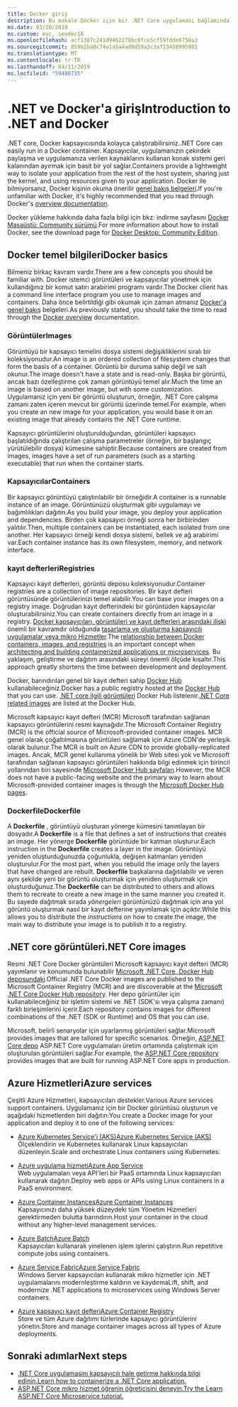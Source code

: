 ```yaml
---
title: Docker giriş
description: Bu makale Docker için bir .NET Core uygulaması bağlamında bir giriş ve genel bakış sağlar.
ms.date: 03/20/2019
ms.custom: mvc, seodec18
ms.openlocfilehash: acf1307c241d9462278bc0fce5cf59fdde0750a3
ms.sourcegitcommit: 859b2ba0c74a1a5a4ad0d59a3c3af23450995981
ms.translationtype: MT
ms.contentlocale: tr-TR
ms.lasthandoff: 04/11/2019
ms.locfileid: "59480735"
---
```

# <a name="introduction-to-net-and-docker"></a><span data-ttu-id="3b018-103">.NET ve Docker'a giriş</span><span class="sxs-lookup"><span data-stu-id="3b018-103">Introduction to .NET and Docker</span></span>

<span data-ttu-id="3b018-104">.NET core, Docker kapsayıcısında kolayca çalıştırabilirsiniz.</span><span class="sxs-lookup"><span data-stu-id="3b018-104">.NET Core can easily run in a Docker container.</span></span> <span data-ttu-id="3b018-105">Kapsayıcılar, uygulamanızın çekirdek paylaşma ve uygulamanıza verilen kaynaklarını kullanan konak sistemi geri kalanından ayırmak için basit bir yol sağlar.</span><span class="sxs-lookup"><span data-stu-id="3b018-105">Containers provide a lightweight way to isolate your application from the rest of the host system, sharing just the kernel, and using resources given to your application.</span></span> <span data-ttu-id="3b018-106">Docker ile bilmiyorsanız, Docker kişinin okuma önerilir [genel bakış belgeleri](https://docs.docker.com/engine/docker-overview/).</span><span class="sxs-lookup"><span data-stu-id="3b018-106">If you're unfamiliar with Docker, it's highly recommended that you read through Docker's [overview documentation](https://docs.docker.com/engine/docker-overview/).</span></span>

<span data-ttu-id="3b018-107">Docker yükleme hakkında daha fazla bilgi için bkz: indirme sayfasını [Docker Masaüstü: Community sürümü](https://www.docker.com/products/docker-desktop).</span><span class="sxs-lookup"><span data-stu-id="3b018-107">For more information about how to install Docker, see the download page for [Docker Desktop: Community Edition](https://www.docker.com/products/docker-desktop).</span></span>

## <a name="docker-basics"></a><span data-ttu-id="3b018-108">Docker temel bilgileri</span><span class="sxs-lookup"><span data-stu-id="3b018-108">Docker basics</span></span>

<span data-ttu-id="3b018-109">Bilmeniz birkaç kavram vardır.</span><span class="sxs-lookup"><span data-stu-id="3b018-109">There are a few concepts you should be familiar with.</span></span> <span data-ttu-id="3b018-110">Docker istemci görüntüleri ve kapsayıcılar yönetmek için kullandığınız bir komut satırı arabirimi programı vardır.</span><span class="sxs-lookup"><span data-stu-id="3b018-110">The Docker client has a command line interface program you use to manage images and containers.</span></span> <span data-ttu-id="3b018-111">Daha önce belirtildiği gibi okumak için zaman atmanız [Docker'a genel bakış](https://docs.docker.com/engine/docker-overview/) belgeleri.</span><span class="sxs-lookup"><span data-stu-id="3b018-111">As previously stated, you should take the time to read through the [Docker overview](https://docs.docker.com/engine/docker-overview/) documentation.</span></span> 

### <a name="images"></a><span data-ttu-id="3b018-112">Görüntüler</span><span class="sxs-lookup"><span data-stu-id="3b018-112">Images</span></span>

<span data-ttu-id="3b018-113">Görüntüyü bir kapsayıcı temelini dosya sistemi değişikliklerini sıralı bir koleksiyonudur.</span><span class="sxs-lookup"><span data-stu-id="3b018-113">An image is an ordered collection of filesystem changes that form the basis of a container.</span></span> <span data-ttu-id="3b018-114">Görüntü bir duruma sahip değil ve salt okunur.</span><span class="sxs-lookup"><span data-stu-id="3b018-114">The image doesn't have a state and is read-only.</span></span> <span data-ttu-id="3b018-115">Başka bir görüntü, ancak bazı özelleştirme çok zaman görüntüyü temel alır.</span><span class="sxs-lookup"><span data-stu-id="3b018-115">Much the time an image is based on another image, but with some customization.</span></span> <span data-ttu-id="3b018-116">Uygulamanız için yeni bir görüntü oluşturun, örneğin, .NET Core çalışma zamanı zaten içeren mevcut bir görüntü üzerinde temel.</span><span class="sxs-lookup"><span data-stu-id="3b018-116">For example, when you create an new image for your application, you would base it on an existing image that already contains the .NET Core runtime.</span></span>

<span data-ttu-id="3b018-117">Kapsayıcı görüntülerini oluşturulduğundan, görüntüleri kapsayıcı başlatıldığında çalıştırılan çalışma parametreler (örneğin, bir başlangıç yürütülebilir dosya) kümesine sahiptir.</span><span class="sxs-lookup"><span data-stu-id="3b018-117">Because containers are created from images, images have a set of run parameters (such as a starting executable) that run when the container starts.</span></span>

### <a name="containers"></a><span data-ttu-id="3b018-118">Kapsayıcılar</span><span class="sxs-lookup"><span data-stu-id="3b018-118">Containers</span></span>

<span data-ttu-id="3b018-119">Bir kapsayıcı görüntüyü çalıştırılabilir bir örneğidir.</span><span class="sxs-lookup"><span data-stu-id="3b018-119">A container is a runnable instance of an image.</span></span> <span data-ttu-id="3b018-120">Görüntünüzü oluşturmak gibi uygulamayı ve bağımlılıkları dağıtın.</span><span class="sxs-lookup"><span data-stu-id="3b018-120">As you build your image, you deploy your application and dependencies.</span></span> <span data-ttu-id="3b018-121">Birden çok kapsayıcı örneği sonra her birbirinden yalıtılır.</span><span class="sxs-lookup"><span data-stu-id="3b018-121">Then, multiple containers can be instantiated, each isolated from one another.</span></span> <span data-ttu-id="3b018-122">Her kapsayıcı örneği kendi dosya sistemi, bellek ve ağ arabirimi var.</span><span class="sxs-lookup"><span data-stu-id="3b018-122">Each container instance has its own filesystem, memory, and network interface.</span></span>

### <a name="registries"></a><span data-ttu-id="3b018-123">kayıt defterleri</span><span class="sxs-lookup"><span data-stu-id="3b018-123">Registries</span></span>

<span data-ttu-id="3b018-124">Kapsayıcı kayıt defterleri, görüntü deposu koleksiyonudur.</span><span class="sxs-lookup"><span data-stu-id="3b018-124">Container registries are a collection of image repositories.</span></span> <span data-ttu-id="3b018-125">Bir kayıt defteri görüntüsünde görüntülerinizi temel alabilir.</span><span class="sxs-lookup"><span data-stu-id="3b018-125">You can base your images on a registry image.</span></span> <span data-ttu-id="3b018-126">Doğrudan kayıt defterindeki bir görüntüden kapsayıcılar oluşturabilirsiniz.</span><span class="sxs-lookup"><span data-stu-id="3b018-126">You can create containers directly from an image in a registry.</span></span> <span data-ttu-id="3b018-127">[Docker kapsayıcıları, görüntüleri ve kayıt defterleri arasındaki ilişki](../../standard/microservices-architecture/container-docker-introduction/docker-containers-images-registries.md) önemli bir kavramdır olduğunda [tasarlama ve oluşturma kapsayıcılı uygulamalar veya mikro Hizmetler](../../standard/microservices-architecture/architect-microservice-container-applications/index.md).</span><span class="sxs-lookup"><span data-stu-id="3b018-127">The [relationship between Docker containers, images, and registries](../../standard/microservices-architecture/container-docker-introduction/docker-containers-images-registries.md) is an important concept when [architecting and building containerized applications or microservices](../../standard/microservices-architecture/architect-microservice-container-applications/index.md).</span></span> <span data-ttu-id="3b018-128">Bu yaklaşım, geliştirme ve dağıtım arasındaki süreyi önemli ölçüde kısaltır.</span><span class="sxs-lookup"><span data-stu-id="3b018-128">This approach greatly shortens the time between development and deployment.</span></span>

<span data-ttu-id="3b018-129">Docker, barındırılan genel bir kayıt defteri sahip [Docker Hub](https://hub.docker.com/) kullanabileceğiniz.</span><span class="sxs-lookup"><span data-stu-id="3b018-129">Docker has a public registry hosted at the [Docker Hub](https://hub.docker.com/) that you can use.</span></span> <span data-ttu-id="3b018-130">[.NET core ilgili görüntüleri](https://hub.docker.com/_/microsoft-dotnet-core/) Docker Hub listelenir.</span><span class="sxs-lookup"><span data-stu-id="3b018-130">[.NET Core related images](https://hub.docker.com/_/microsoft-dotnet-core/) are listed at the Docker Hub.</span></span> 

<span data-ttu-id="3b018-131">Microsoft kapsayıcı kayıt defteri (MCR) Microsoft tarafından sağlanan kapsayıcı görüntülerini resmi kaynağıdır.</span><span class="sxs-lookup"><span data-stu-id="3b018-131">The Microsoft Container Registry (MCR) is the official source of Microsoft-provided container images.</span></span> <span data-ttu-id="3b018-132">MCR genel olarak çoğaltılmasına görüntüleri sağlamak için Azure CDN'de yerleşik olarak bulunur.</span><span class="sxs-lookup"><span data-stu-id="3b018-132">The MCR is built on Azure CDN to provide globally-replicated images.</span></span> <span data-ttu-id="3b018-133">Ancak, MCR genel kullanıma yönelik bir Web sitesi yok ve Microsoft tarafından sağlanan kapsayıcı görüntüleri hakkında bilgi edinmek için birincil yollarından biri sayesinde [Microsoft Docker Hub sayfaları](https://hub.docker.com/_/microsoft-dotnet-core/).</span><span class="sxs-lookup"><span data-stu-id="3b018-133">However, the MCR does not have a public-facing website and the primary way to learn about Microsoft-provided container images is through the [Microsoft Docker Hub pages](https://hub.docker.com/_/microsoft-dotnet-core/).</span></span>

### <a name="dockerfile"></a><span data-ttu-id="3b018-134">Dockerfile</span><span class="sxs-lookup"><span data-stu-id="3b018-134">Dockerfile</span></span>

<span data-ttu-id="3b018-135">A **Dockerfile** , görüntüyü oluşturan yönerge kümesini tanımlayan bir dosyadır.</span><span class="sxs-lookup"><span data-stu-id="3b018-135">A **Dockerfile** is a file that defines a set of instructions that creates an image.</span></span> <span data-ttu-id="3b018-136">Her yönerge **Dockerfile** görüntüde bir katman oluşturur.</span><span class="sxs-lookup"><span data-stu-id="3b018-136">Each instruction in the **Dockerfile** creates a layer in the image.</span></span> <span data-ttu-id="3b018-137">Görüntüyü yeniden oluşturduğunuzda çoğunlukla, değişen katmanları yeniden oluşturulur.</span><span class="sxs-lookup"><span data-stu-id="3b018-137">For the most part, when you rebuild the image only the layers that have changed are rebuilt.</span></span> <span data-ttu-id="3b018-138">**Dockerfile** başkalarına dağıtılabilir ve veren aynı şekilde yeni bir görüntü oluşturmak için yeniden oluşturmak için oluşturduğunuz.</span><span class="sxs-lookup"><span data-stu-id="3b018-138">The **Dockerfile** can be distributed to others and allows them to recreate to create a new image in the same manner you created it.</span></span> <span data-ttu-id="3b018-139">Bu sayede dağıtmak sırada *yönergeleri* görüntünüzü dağıtmak için ana yol görüntü oluşturmak nasıl bir kayıt defterine yayımlamak için açıktır.</span><span class="sxs-lookup"><span data-stu-id="3b018-139">While this allows you to distribute the *instructions* on how to create the image, the main way to distribute your image is to publish it to a registry.</span></span>

## <a name="net-core-images"></a><span data-ttu-id="3b018-140">.NET core görüntüleri</span><span class="sxs-lookup"><span data-stu-id="3b018-140">.NET Core images</span></span>

<span data-ttu-id="3b018-141">Resmi .NET Core Docker görüntüleri Microsoft kapsayıcı kayıt defteri (MCR) yayımlanır ve konumunda bulunabilir [Microsoft .NET Core, Docker Hub deposundaki](https://hub.docker.com/_/microsoft-dotnet-core/).</span><span class="sxs-lookup"><span data-stu-id="3b018-141">Official .NET Core Docker images are published to the Microsoft Container Registry (MCR) and are discoverable at the [Microsoft .NET Core Docker Hub repository](https://hub.docker.com/_/microsoft-dotnet-core/).</span></span> <span data-ttu-id="3b018-142">Her depo görüntüler için kullanabileceğiniz bir işletim sistemi ve .NET (SDK'sı veya çalışma zamanı) farklı birleşimlerini içerir.</span><span class="sxs-lookup"><span data-stu-id="3b018-142">Each repository contains images for different combinations of the .NET (SDK or Runtime) and OS that you can use.</span></span> 

<span data-ttu-id="3b018-143">Microsoft, belirli senaryolar için uyarlanmış görüntüleri sağlar.</span><span class="sxs-lookup"><span data-stu-id="3b018-143">Microsoft provides images that are tailored for specific scenarios.</span></span> <span data-ttu-id="3b018-144">Örneğin, [ASP.NET Core depo](https://hub.docker.com/_/microsoft-dotnet-core-aspnet/) ASP.NET Core uygulamaları üretim ortamında çalıştırmak için oluşturulan görüntüleri sağlar.</span><span class="sxs-lookup"><span data-stu-id="3b018-144">For example, the [ASP.NET Core repository](https://hub.docker.com/_/microsoft-dotnet-core-aspnet/) provides images that are built for running ASP.NET Core apps in production.</span></span>

## <a name="azure-services"></a><span data-ttu-id="3b018-145">Azure Hizmetleri</span><span class="sxs-lookup"><span data-stu-id="3b018-145">Azure services</span></span>

<span data-ttu-id="3b018-146">Çeşitli Azure Hizmetleri, kapsayıcıları destekler.</span><span class="sxs-lookup"><span data-stu-id="3b018-146">Various Azure services support containers.</span></span> <span data-ttu-id="3b018-147">Uygulamanız için bir Docker görüntüsü oluşturun ve aşağıdaki hizmetlerden biri dağıtın:</span><span class="sxs-lookup"><span data-stu-id="3b018-147">You create a Docker image for your application and deploy it to one of the following services:</span></span>

* [<span data-ttu-id="3b018-148">Azure Kubernetes Service'i (AKS)</span><span class="sxs-lookup"><span data-stu-id="3b018-148">Azure Kubernetes Service (AKS)</span></span>](https://azure.microsoft.com/services/kubernetes-service/)\
<span data-ttu-id="3b018-149">Ölçeklendirin ve Kubernetes kullanarak Linux kapsayıcıları düzenleyin.</span><span class="sxs-lookup"><span data-stu-id="3b018-149">Scale and orchestrate Linux containers using Kubernetes.</span></span>

* [<span data-ttu-id="3b018-150">Azure uygulama hizmeti</span><span class="sxs-lookup"><span data-stu-id="3b018-150">Azure App Service</span></span>](https://azure.microsoft.com/services/app-service/containers/)\
<span data-ttu-id="3b018-151">Web uygulamaları veya API'leri bir PaaS ortamında Linux kapsayıcıları kullanarak dağıtın.</span><span class="sxs-lookup"><span data-stu-id="3b018-151">Deploy web apps or APIs using Linux containers in a PaaS environment.</span></span>

* [<span data-ttu-id="3b018-152">Azure Container Instances</span><span class="sxs-lookup"><span data-stu-id="3b018-152">Azure Container Instances</span></span>](https://azure.microsoft.com/services/container-instances/)\
<span data-ttu-id="3b018-153">Kapsayıcınızı daha yüksek düzeydeki tüm Yönetim Hizmetleri gerektirmeden bulutta barındırın.</span><span class="sxs-lookup"><span data-stu-id="3b018-153">Host your container in the cloud without any higher-level management services.</span></span>

* [<span data-ttu-id="3b018-154">Azure Batch</span><span class="sxs-lookup"><span data-stu-id="3b018-154">Azure Batch</span></span>](https://azure.microsoft.com/services/batch/)\
<span data-ttu-id="3b018-155">Kapsayıcıları kullanarak yinelenen işlem işlerini çalıştırın.</span><span class="sxs-lookup"><span data-stu-id="3b018-155">Run repetitive compute jobs using containers.</span></span>

* [<span data-ttu-id="3b018-156">Azure Service Fabric</span><span class="sxs-lookup"><span data-stu-id="3b018-156">Azure Service Fabric</span></span>](https://azure.microsoft.com/services/service-fabric/)\
<span data-ttu-id="3b018-157">Windows Server kapsayıcıları kullanarak mikro hizmetler için .NET uygulamalarını modernleştirme kaldırın ve kaydırma</span><span class="sxs-lookup"><span data-stu-id="3b018-157">Lift, shift, and modernize .NET applications to microservices using Windows Server containers</span></span>

* [<span data-ttu-id="3b018-158">Azure kapsayıcı kayıt defteri</span><span class="sxs-lookup"><span data-stu-id="3b018-158">Azure Container Registry</span></span>](https://azure.microsoft.com/services/container-registry/)\
<span data-ttu-id="3b018-159">Store ve tüm Azure dağıtımı türlerinde kapsayıcı görüntülerini yönetin.</span><span class="sxs-lookup"><span data-stu-id="3b018-159">Store and manage container images across all types of Azure deployments.</span></span>

## <a name="next-steps"></a><span data-ttu-id="3b018-160">Sonraki adımlar</span><span class="sxs-lookup"><span data-stu-id="3b018-160">Next steps</span></span>

* [<span data-ttu-id="3b018-161">.NET Core uygulamasını kapsayıcılı hale getirme hakkında bilgi edinin.</span><span class="sxs-lookup"><span data-stu-id="3b018-161">Learn how to containerize a .NET Core application.</span></span>](build-docker-netcore-container.md)
* [<span data-ttu-id="3b018-162">ASP.NET Core mikro hizmet öğrenin öğreticisini deneyin.</span><span class="sxs-lookup"><span data-stu-id="3b018-162">Try the Learn ASP.NET Core Microservice tutorial.</span></span>](https://dotnet.microsoft.com/learn/web/aspnet-microservice-tutorial/intro)
